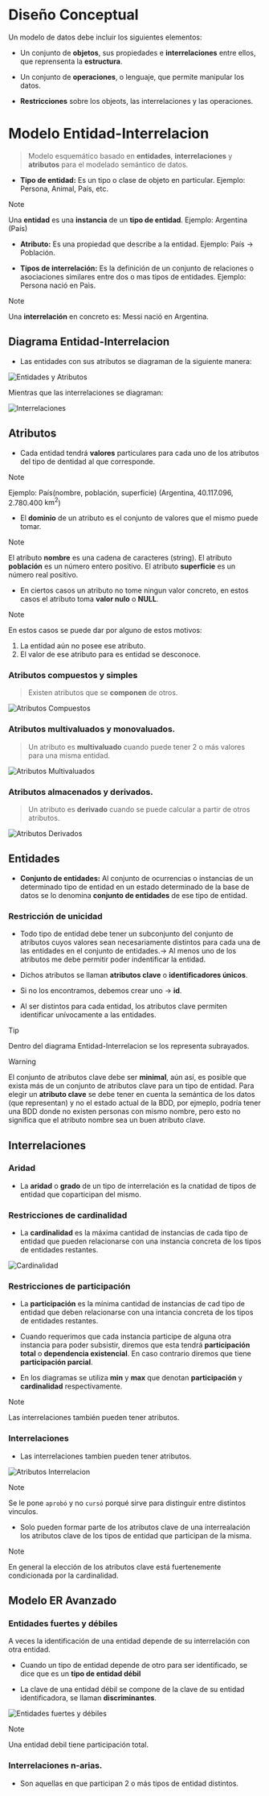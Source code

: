 # Diseño Conceptual

Un modelo de datos debe incluir los siguientes elementos:

- Un conjunto de **objetos**, sus propiedades e **interrelaciones** entre ellos, que reprensenta la **estructura**.

- Un conjunto de **operaciones**, o lenguaje, que permite manipular los datos.

- **Restricciones** sobre los objeots, las interrelaciones y las operaciones.

# Modelo Entidad-Interrelacion

> Modelo esquemático basado en **entidades**, **interrelaciones** y **atributos** para el modelado semántico de datos.

- **Tipo de entidad:** Es un tipo o clase de objeto en particular. Ejemplo: Persona, Animal, País, etc.

>[!NOTE]
> Una **entidad** es una **instancia** de un **tipo de entidad**. Ejemplo: Argentina (País)

- **Atributo:** Es una propiedad que describe a la entidad. Ejemplo: País $\rightarrow$ Población.

- **Tipos de interrelación:** Es la definición de un conjunto de relaciones o asociaciones similares entre dos o mas tipos de entidades. Ejemplo: Persona nació en Paìs.

>[!NOTE]
> Una **interrelación** en concreto es: Messi nació en Argentina.

## Diagrama Entidad-Interrelacion

- Las entidades con sus atributos se diagraman de la siguiente manera: 

![Entidades y Atributos](img/entidades_y_atributos.png)

Mientras que las interrelaciones se diagraman: 

![Interrelaciones](img/interrelaciones.png)


## Atributos

- Cada entidad tendrá **valores** particulares para cada uno de los atributos del tipo de dentidad al que corresponde.

>[!NOTE]
> Ejemplo: País(nombre, población, superficie)
> (Argentina, 40.117.096, 2.780.400 $\text{km}^2$)

- El **dominio** de un atributo es el conjunto de valores que el mismo puede tomar.

>[!NOTE]
> El atributo **nombre** es una cadena de caracteres (string).
> El atributo **población** es un número entero positivo.
> El atributo **superficie** es un número real positivo.

- En ciertos casos un atributo no tome ningun valor concreto, en estos casos el atributo toma **valor nulo** o **NULL**.

>[!NOTE]
> En estos casos se puede dar por alguno de estos motivos:
> 1. La entidad aún no posee ese atributo.
> 2. El valor de ese atributo para es entidad se desconoce.

### Atributos compuestos y simples

> Existen atributos que se **componen** de otros.

![Atributos Compuestos](img/atributos_compuestos.png)


### Atributos multivaluados y monovaluados.

> Un atributo es **multivaluado** cuando puede tener 2 o más valores para una misma entidad.


![Atributos Multivaluados](img/atributos_multivaluados.png)


### Atributos almacenados y derivados.

> Un atributo es **derivado** cuando se puede calcular a partir de otros atributos.


![Atributos Derivados](img/atributos_derivados.png)


## Entidades

- **Conjunto de entidades:** Al conjunto de ocurrencias o instancias de un determinado tipo de entidad en un estado determinado de la base de datos se lo denomina **conjunto de entidades** de ese tipo de entidad.


### Restricción de unicidad

- Todo tipo de entidad debe tener un subconjunto del conjunto de atributos cuyos valores sean necesariamente distintos para cada una de las entidades en el conjunto de entidades.$\rightarrow$ Al menos uno de los atributos me debe permitir poder indentificar la entidad.

- Dichos atributos se llaman **atributos clave** o **identificadores únicos**.

- Si no los encontramos, debemos crear uno $\rightarrow$ **id**.

- Al ser distintos para cada entidad, los atributos clave permiten identificar unívocamente a las entidades.

>[!TIP]
> Dentro del diagrama Entidad-Interrelacion se los representa subrayados.


>[!WARNING]
> El conjunto de atributos clave debe ser **minimal**, aún así, es posible que exista más de un conjunto de atributos clave para un tipo de entidad.
> Para elegir un **atributo clave** se debe tener en cuenta la semántica de los datos (que representan) y no el estado actual de la BDD, por ejmeplo, podría tener una BDD donde no existen personas con mismo nombre, pero esto no significa que el atributo nombre sea un buen atributo clave.

## Interrelaciones

### Aridad

- La **aridad** o **grado** de un tipo de interrelación es la cnatidad de tipos de entidad que coparticipan del mismo.

### Restricciones de cardinalidad

- La **cardinalidad** es la máxima cantidad de instancias de cada tipo de entidad que pueden relacionarse con una instancia concreta de los tipos de entidades restantes.

![Cardinalidad](img/cardinalidad.png)

### Restricciones de participación

- La **participación** es la mínima cantidad de instancias de cad tipo de entidad que deben relacionarse con una intancia concreta de los tipos de entidades restantes.

- Cuando requerimos que cada instancia participe de alguna otra instancia para poder subsistir, diremos que esta tendrá **participación total** o **dependencia existencial**. En caso contrario diremos que tiene **participación parcial**.

- En los diagramas se utiliza **min** y **max** que denotan **participación** y **cardinalidad** respectivamente.

>[!NOTE]
> Las interrelaciones también pueden tener atributos.

### Interrelaciones

- Las interrelaciones tambien pueden tener atributos.

![Atributos Interrelacion](img/atributo_interrelacion.png)

> [!NOTE]
> Se le pone `aprobó` y no `cursó` porqué sirve para distinguir entre distintos vinculos.

- Solo pueden formar parte de los atributos clave de una interrealación los atributos clave de los tipos de entidad que participan de la misma.

> [!NOTE]
> En general la elección de los atributos clave está fuertenemente condicionada por la cardinalidad.

## Modelo ER Avanzado

### Entidades fuertes y débiles

A veces la identificación de una entidad depende de su interrelación con otra entidad.

- Cuando un tipo de entidad depende de otro para ser identificado, se dice que es un **tipo de entidad débil**

- La clave de una entidad débil se compone de la clave de su entidad identificadora, se llaman **discriminantes**.

![Entidades fuertes y débiles](img/entidad_fuerte_debil.png)

> [!NOTE]
> Una entidad debil tiene participación total.


### Interrelaciones n-arias.

- Son aquellas en que participan 2 o más tipos de entidad distintos.





